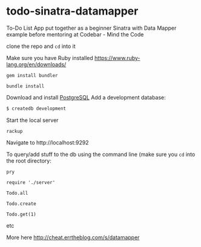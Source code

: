 # todo-sinatra-datamapper
To-Do List App put together as a beginner Sinatra with Data Mapper example before mentoring at Codebar - Mind the Code

clone the repo and `cd` into it

Make sure you have Ruby installed https://www.ruby-lang.org/en/downloads/

```gem install bundler```

```
bundle install
```

Download and install [PostgreSQL](http://www.postgresql.org/download/)
Add a development database:

```bash
$ createdb development
```

Start the local server

```
rackup
```

Navigate to http://localhost:9292


To query/add stuff to the db using the command line (make sure you `cd` into the root directory:

```
pry
```

```
require './server'
```

```
Todo.all
```

```
Todo.create
```

```
Todo.get(1)
```

etc

More here http://cheat.errtheblog.com/s/datamapper
